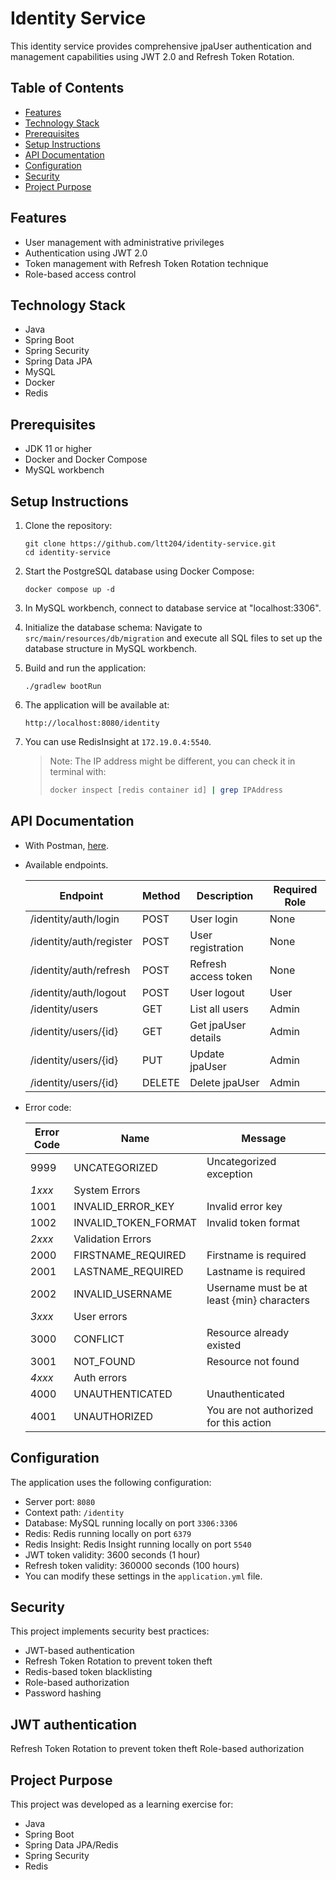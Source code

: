 # Identity Service
This identity service provides comprehensive jpaUser authentication and management capabilities using JWT 2.0 and Refresh Token Rotation.

## Table of Contents
- [Features](#features)
- [Technology Stack](#technology-stack)
- [Prerequisites](#prerequisites)
- [Setup Instructions](#setup-instructions)
- [API Documentation](#api-documentation)
- [Configuration](#configuration)
- [Security](#security)
- [Project Purpose](#project-purpose)


## Features
- User management with administrative privileges
- Authentication using JWT 2.0
- Token management with Refresh Token Rotation technique
- Role-based access control

## Technology Stack
- Java
- Spring Boot
- Spring Security
- Spring Data JPA
- MySQL
- Docker
- Redis

## Prerequisites
- JDK 11 or higher
- Docker and Docker Compose
- MySQL workbench

## Setup Instructions
1. Clone the repository:    
    ```
    git clone https://github.com/ltt204/identity-service.git
    cd identity-service
    ```

2. Start the PostgreSQL database using Docker Compose:
    ``` 
    docker compose up -d
    ```

3. In MySQL workbench, connect to database service at "localhost:3306".

4. Initialize the database schema: Navigate to `src/main/resources/db/migration` and execute all SQL files to set up the database structure in MySQL workbench.

5. Build and run the application:
    ```
    ./gradlew bootRun
    ```

6. The application will be available at:
    ```
    http://localhost:8080/identity
    ```

7. You can use RedisInsight at `172.19.0.4:5540`.
    > Note: The IP address might be different, you can check it in terminal with:
    >  ```bash
    >  docker inspect [redis container id] | grep IPAddress
    >  ```


## API Documentation 
- With Postman, [here](https://web.postman.co/workspace/My-Workspace~c548a04e-af06-4da2-893c-6d798885d848/collection/38352708-d661f49f-f537-40f6-bbac-ff86302da1a1?action=share&source=copy-link&creator=38352708&active-environment=dafc7c87-238c-434b-93a1-89aaa98c0047).
- Available endpoints.

    |Endpoint |	Method	| Description	| Required Role|
    |---|---|---|---|
    /identity/auth/login|	POST|	User login	|None|
    /identity/auth/register|	POST|	User registration	|None|
    /identity/auth/refresh|	POST|	Refresh access token	|None|
    /identity/auth/logout|	POST|	User logout	|User|
    /identity/users	|GET|	List all users	|Admin|
    /identity/users/{id}	|GET|	Get jpaUser details	|Admin|
    /identity/users/{id}	|PUT|	Update jpaUser	|Admin|
    /identity/users/{id}	|DELETE|	Delete jpaUser	|Admin|

- Error code:

    Error Code|	Name|	Message|
    ---|---|---|
    9999|	UNCATEGORIZED|	Uncategorized exception|
    _1xxx_|	System Errors	|	||
    1001|	INVALID_ERROR_KEY|	Invalid error key|
    1002|	INVALID_TOKEN_FORMAT|	Invalid token format|
    _2xxx_	|Validation Errors |||	
    2000|	FIRSTNAME_REQUIRED|	Firstname is required||
    2001|	LASTNAME_REQUIRED|	Lastname is required|	
    2002|	INVALID_USERNAME|	Username must be at least {min} characters|	
    _3xxx_|   User errors |||	
    3000|	CONFLICT|	Resource already existed|
    3001|	NOT_FOUND|	Resource not found|
    _4xxx_|   Auth errors |||
    4000|	UNAUTHENTICATED|	Unauthenticated|
    4001|	UNAUTHORIZED|	You are not authorized for this action|
## Configuration
The application uses the following configuration:

- Server port: `8080`
- Context path: `/identity`
- Database: MySQL running locally on port `3306:3306`
- Redis: Redis running locally on port `6379`
- Redis Insight: Redis Insight running locally on port `5540`
- JWT token validity: 3600 seconds (1 hour)
- Refresh token validity: 360000 seconds (100 hours)
- You can modify these settings in the `application.yml` file.

## Security
This project implements security best practices:
- JWT-based authentication
- Refresh Token Rotation to prevent token theft
- Redis-based token blacklisting
- Role-based authorization
- Password hashing

## JWT authentication
Refresh Token Rotation to prevent token theft
Role-based authorization

## Project Purpose
This project was developed as a learning exercise for:

- Java
- Spring Boot
- Spring Data JPA/Redis
- Spring Security
- Redis
